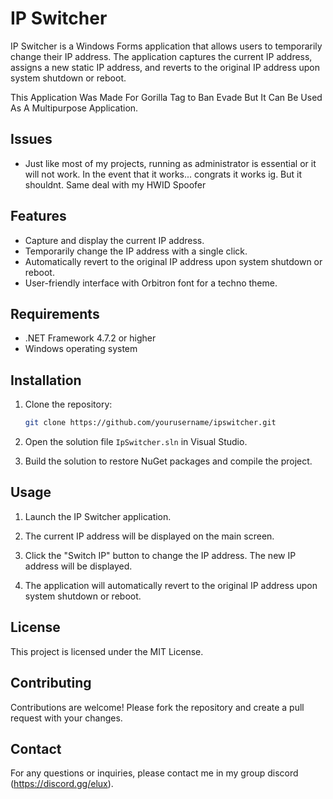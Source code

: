 # IP Switcher

IP Switcher is a Windows Forms application that allows users to temporarily change their IP address. The application captures the current IP address, assigns a new static IP address, and reverts to the original IP address upon system shutdown or reboot.

This Application Was Made For Gorilla Tag to Ban Evade But It Can Be Used As A Multipurpose Application.

## Issues

- Just like most of my projects, running as administrator is essential or it will not work. In the event that it works... congrats it works ig. But it shouldnt. Same deal with my HWID Spoofer


## Features

- Capture and display the current IP address.
- Temporarily change the IP address with a single click.
- Automatically revert to the original IP address upon system shutdown or reboot.
- User-friendly interface with Orbitron font for a techno theme.

## Requirements

- .NET Framework 4.7.2 or higher
- Windows operating system

## Installation

1. Clone the repository:
    ```sh
    git clone https://github.com/yourusername/ipswitcher.git
    ```

2. Open the solution file `IpSwitcher.sln` in Visual Studio.

3. Build the solution to restore NuGet packages and compile the project.

## Usage

1. Launch the IP Switcher application.

2. The current IP address will be displayed on the main screen.

3. Click the "Switch IP" button to change the IP address. The new IP address will be displayed.

4. The application will automatically revert to the original IP address upon system shutdown or reboot.




## License

This project is licensed under the MIT License.

## Contributing

Contributions are welcome! Please fork the repository and create a pull request with your changes.

## Contact

For any questions or inquiries, please contact me in my group discord (https://discord.gg/elux).
